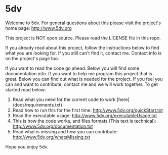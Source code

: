 # 5dv

Welcome to 5dv. For general questions about this please visit the project's home page: http://www.5dv.org

This project is NOT open source. Please read the LICENSE file in this repo.

If you already read about this project, follow the instructions below to find what you are looking for. If you still can't find it, contact me. Contact info is on the project's page too.

If you want to read the code go ahead. Below you will find some documentation info. If you want to help me program this project that is great. Below you can find out what is needed for the project. If you feel you can and want to contribute, contact me and we will work together. To get started read below:

1) Read what you need for the current code to work [here] (docs/requirements.txt)
2) Read how to run this for the first time: http://www.5dv.org/quickStart.txt
3) Read the executable usage: http://www.5dv.org/executableUsage.txt
4) This is how the code works, and files formats (This text is technical): http://www.5dv.org/documentation.txt
5) Read what is missing and how you can contribute: http://www.5dv.org/whatsMissing.txt

Hope you enjoy 5dv.
